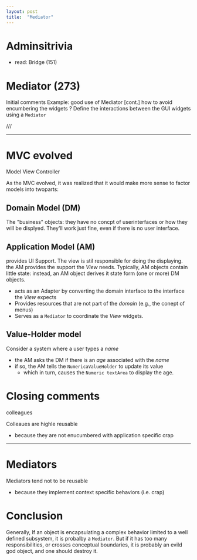 ```yaml
---
layout: post
title:  "Mediator"
---
```


# Adminsitrivia

* read: Bridge (151)

# Mediator (273)

Initial comments
Example: good use of Mediator [cont.]
how to avoid encumbering the widgets ?
Define the interactions between the GUI widgets using a `Mediator`

///

----

# MVC evolved
Model View Controller


As the MVC evolved, it was realized that it would make more sense to factor models into twoparts:

## Domain Model (DM)
The "business" objects: they have no concpt of userinterfaces or how they will be displyed. They'll work just fine, even if there is no user interface.

## Application Model (AM)
provides UI Support. The view is stil responsible for doing the displaying. the AM provides the support the _View_ needs.
Typically, AM objects contain little state: instead, an AM object derives it state form (one or more) DM objects.

* acts as an Adapter by converting the domain interface to the interface the _View_ expects
* Provides resources that are not part of the _domain_ (e.g., the conept of menus)
* Serves as a `Mediator` to coordinate the _View_ widgets.

## Value-Holder model

Consider a system where a user types a _name_

* the AM asks the DM if there is an _age_ associated with the _name_
* if so, the AM tells the `NumericaValueHolder` to update its value
  * which in turn, causes the `Numeric textArea` to display the age.

# Closing comments
colleagues


Colleaues are highle reusable

* because they are not enucumbered with application specific crap


-----

# Mediators
Mediators tend not to be reusable

* because they implement context specific behaviors (i.e. crap)


# Conclusion
Generally, If an object is encapsulating a complex behavior limited to
a well defined subsystem, it is probalby a `Mediator`. But if it has too
many responsibilities, or crosses conceptual boundaries, it is probably
an evild god object, and one should destroy it.


